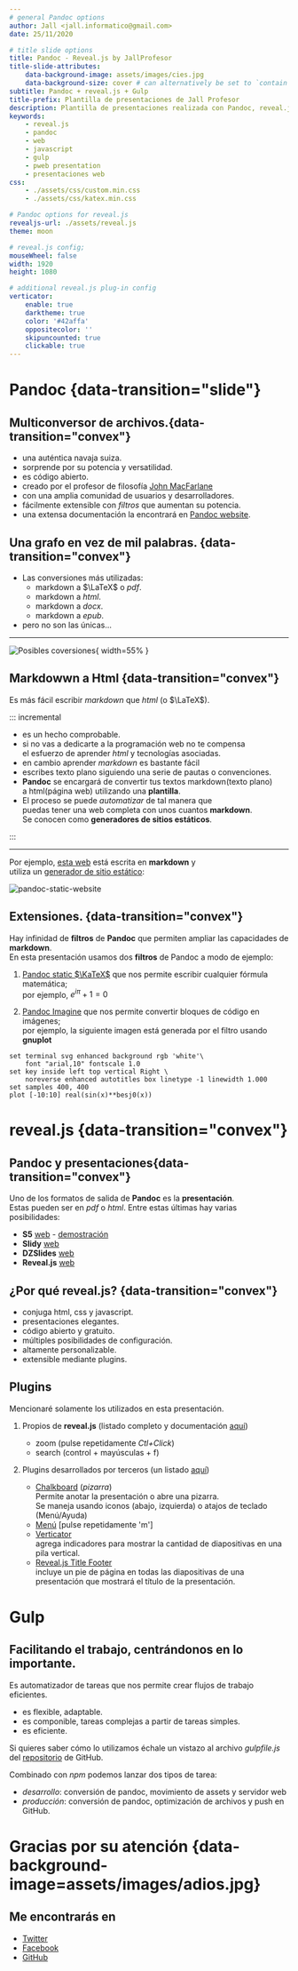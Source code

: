 ```yaml
---
# general Pandoc options
author: Jall <jall.informatico@gmail.com>
date: 25/11/2020

# title slide options
title: Pandoc - Reveal.js by JallProfesor
title-slide-attributes:
    data-background-image: assets/images/cies.jpg
    data-background-size: cover # can alternatively be set to `contain` for letterboxing
subtitle: Pandoc + reveal.js + Gulp
title-prefix: Plantilla de presentaciones de Jall Profesor
description: Plantilla de presentaciones realizada con Pandoc, reveal.js y gulp.
keywords:
    - reveal.js
    - pandoc
    - web
    - javascript
    - gulp
    - pweb presentation
    - presentaciones web
css:
    - ./assets/css/custom.min.css
    - ./assets/css/katex.min.css

# Pandoc options for reveal.js
revealjs-url: ./assets/reveal.js
theme: moon

# reveal.js config;
mouseWheel: false
width: 1920
height: 1080

# additional reveal.js plug-in config
verticator:
    enable: true
    darktheme: true
    color: '#42affa'
    oppositecolor: ''
    skipuncounted: true
    clickable: true
---
```


# Pandoc {data-transition="slide"}


## Multiconversor de archivos.{data-transition="convex"}

* una auténtica navaja suiza.
* sorprende por su potencia y versatilidad.
* es código abierto.
* creado por el profesor de filosofía [John MacFarlane](https://www.johnmacfarlane.net/)
* con una amplia comunidad de usuarios y desarrolladores.
* fácilmente extensible con *filtros* que aumentan su potencia.
* una extensa documentación la encontrará en [Pandoc website](https://pandoc.org/).

## Una grafo en vez de mil palabras. {data-transition="convex"}

* Las conversiones más utilizadas:
    * markdown a $\LaTeX$ o *pdf*.
    * markdown a *html*.
    * markdown a *docx*.
    * markdown a *epub*.
* pero no son las únicas...

---

![](./assets/images/pandoc-conversor.png "Posibles coversiones"){ width=55% }

## Markdowwn a Html {data-transition="convex"}
Es más fácil escribir *markdown* que *html* (o $\LaTeX$).

::: incremental

- es un hecho comprobable.
- si no vas a dedicarte a la programación web no te compensa\
 el esfuerzo de aprender *html* y tecnologías asociadas.
- en cambio aprender *markdown* es bastante fácil
- escribes texto plano siguiendo una serie de pautas o convenciones.
- **Pandoc** se encargará de convertir tus textos markdown(texto plano)\
 a html(página web) utilizando una **plantilla**.
- El proceso se puede *automatizar* de tal manera que\
puedas tener una web completa con unos cuantos **markdown**.\
Se conocen como **generadores de sitios estáticos**.

:::

---

Por ejemplo, [esta web](https://joseantoniolopezlorenzo.github.io/pandoc-static-website/) está escrita en **markdown** y\
 utiliza un [generador de sitio estático](https://github.com/joseantoniolopezlorenzo/pandoc-static-website):

![](./assets/images/web-estatica.png "pandoc-static-website")



## Extensiones. {data-transition="convex"}

Hay infinidad de **filtros** de **Pandoc** que permiten ampliar las capacidades de **markdown**.\
En esta presentación usamos dos **filtros** de Pandoc a modo de ejemplo:

1. [Pandoc static $\KaTeX$](https://pypi.org/project/pandoc_static_katex/) que nos permite escribir cualquier fórmula matemática;\
por ejemplo, $e^{iπ} + 1 = 0$

2. [Pandoc Imagine](https://github.com/hertogp/imagine) que nos permite convertir bloques de código en imágenes;\
por ejemplo, la siguiente imagen está generada por el filtro usando **gnuplot**
~~~{.gnuplot im_fmt="svg" im_out="img" im_dir="assets/images/pd"}
set terminal svg enhanced background rgb 'white'\
    font "arial,10" fontscale 1.0
set key inside left top vertical Right \
    noreverse enhanced autotitles box linetype -1 linewidth 1.000
set samples 400, 400
plot [-10:10] real(sin(x)**besj0(x))
~~~


# reveal.js {data-transition="convex"}

## Pandoc y presentaciones{data-transition="convex"}
Uno de los formatos de salida de **Pandoc** es la **presentación**.\
Estas pueden ser en *pdf* o *html*. Entre estas últimas hay varias posibilidades:

- **S5** [web](https://meyerweb.com/eric/tools/s5/) - [demostración](https://meyerweb.com/eric/tools/s5/s5-intro.html)
- **Slidy** [web](https://www.w3.org/Talks/Tools/Slidy2/Overview.html)
- **DZSlides** [web](http://paulrouget.com/dzslides/)
- **Reveal.js** [web](https://revealjs.com/#/)

## ¿Por qué reveal.js? {data-transition="convex"}

- conjuga html, css y javascript.
- presentaciones elegantes.
- código abierto y gratuito.
- múltiples posibilidades de configuración.
- altamente personalizable.
- extensible mediante plugins.

## Plugins

Mencionaré solamente los utilizados en esta presentación.

1. Propios de **reveal.js** (listado completo y documentación [aquí](https://revealjs.com/plugins/))

    - zoom (pulse repetidamente *Ctl+Click*)
    - search (control + mayúsculas + f)

2. Plugins desarrollados por terceros (un listado [aquí](https://github.com/hakimel/reveal.js/wiki/Plugins,-Tools-and-Hardware))

    - [Chalkboard](https://github.com/rajgoel/reveal.js-plugins/tree/master/chalkboard) (*pizarra*)\
        Permite anotar la presentación o abre una pizarra.\
        Se maneja usando iconos (abajo, izquierda) o atajos de teclado (Menú/Ayuda)
    - [Menú](https://github.com/denehyg/reveal.js-menu) [pulse repetidamente 'm']
    - [Verticator](https://github.com/Martinomagnifico/reveal.js-verticator)\
    agrega indicadores para mostrar la cantidad de diapositivas en una pila vertical.
    - [Reveal.js Title Footer](https://github.com/e-gor/Reveal.js-Title-Footer)\
    incluye un pie de página en todas las diapositivas de una presentación que mostrará el título de la presentación.

# Gulp

## Facilitando el trabajo, centrándonos en lo importante.

Es automatizador de tareas que nos  permite crear flujos de trabajo  eficientes.

- es flexible, adaptable.
- es componible, tareas complejas a partir de tareas simples.
- es eficiente.

Si quieres saber cómo lo utilizamos échale un vistazo al archivo *gulpfile.js* del [repositorio](https://github.com/joseantoniolopezlorenzo/pandoc-revealjs) de GitHub.

Combinado con *npm* podemos lanzar dos tipos de tarea:

- *desarrollo*: conversión de pandoc, movimiento de assets y servidor web
- *producción*: conversión de pandoc, optimización de archivos y push en GitHub.

# Gracias por su atención {data-background-image=assets/images/adios.jpg}

## Me encontrarás en

- [Twitter](https://twitter.com/JallProfesor)
- [Facebook](https://www.facebook.com/joseantonio.lopezlorenzo.31508)
- [GitHub](https://github.com/joseantoniolopezlorenzo)